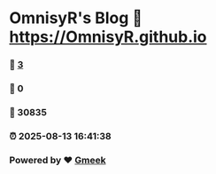 # OmnisyR's Blog :link: https://OmnisyR.github.io 
### :page_facing_up: [3](https://OmnisyR.github.io/tag.html) 
### :speech_balloon: 0 
### :hibiscus: 30835 
### :alarm_clock: 2025-08-13 16:41:38 
### Powered by :heart: [Gmeek](https://github.com/Meekdai/Gmeek)
